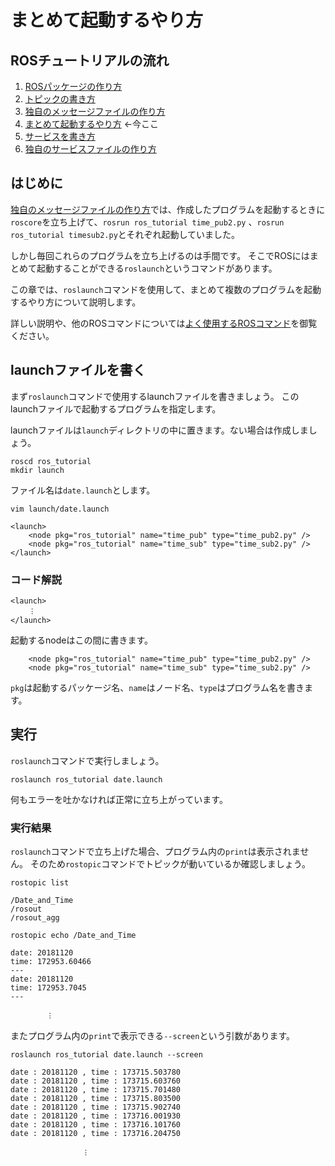 # まとめて起動するやり方

## ROSチュートリアルの流れ

1. [ROSパッケージの作り方](how_to_create_pkg.md)
2. [トピックの書き方](how_to_write_topic.md)
3. [独自のメッセージファイルの作り方](how_to_create_msg.md)
4. [まとめて起動するやり方](how_to_use_launch.md) ←今ここ
5. [サービスを書き方](how_to_write_service.md)
6. [独自のサービスファイルの作り方](how_to_create_srv.md)

## はじめに

[独自のメッセージファイルの作り方](how_to_create_msg.md)では、作成したプログラムを起動するときに`roscore`を立ち上げて、`rosrun ros_tutorial time_pub2.py` 、`rosrun ros_tutorial timesub2.py`とそれぞれ起動していました。

しかし毎回これらのプログラムを立ち上げるのは手間です。 そこでROSにはまとめて起動することができる`roslaunch`というコマンドがあります。

この章では、`roslaunch`コマンドを使用して、まとめて複数のプログラムを起動するやり方について説明します。

詳しい説明や、他のROSコマンドについては[よく使用するROSコマンド](appendix/ros_comand.md)を御覧ください。

## launchファイルを書く

まず`roslaunch`コマンドで使用するlaunchファイルを書きましょう。 このlaunchファイルで起動するプログラムを指定します。

launchファイルは`launch`ディレクトリの中に置きます。ない場合は作成しましょう。

```text
roscd ros_tutorial
mkdir launch
```

ファイル名は`date.launch`とします。

```text
vim launch/date.launch
```

```text
<launch>
    <node pkg="ros_tutorial" name="time_pub" type="time_pub2.py" />
    <node pkg="ros_tutorial" name="time_sub" type="time_sub2.py" />
</launch>
```

### コード解説

```text
<launch>
    ︙
</launch>
```

起動するnodeはこの間に書きます。

```text
    <node pkg="ros_tutorial" name="time_pub" type="time_pub2.py" />
    <node pkg="ros_tutorial" name="time_sub" type="time_sub2.py" />
```

`pkg`は起動するパッケージ名、`name`はノード名、`type`はプログラム名を書きます。

## 実行

`roslaunch`コマンドで実行しましょう。

```text
roslaunch ros_tutorial date.launch
```

何もエラーを吐かなければ正常に立ち上がっています。

### 実行結果

`roslaunch`コマンドで立ち上げた場合、プログラム内の`print`は表示されません。 そのため`rostopic`コマンドでトピックが動いているか確認しましょう。

```text
rostopic list
```

```text
/Date_and_Time
/rosout
/rosout_agg
```

```text
rostopic echo /Date_and_Time
```

```text
date: 20181120
time: 172953.60466
---
date: 20181120
time: 172953.7045
---

        ︙
```

またプログラム内の`print`で表示できる`--screen`という引数があります。

```text
roslaunch ros_tutorial date.launch --screen
```

```text
date : 20181120 , time : 173715.503780
date : 20181120 , time : 173715.603760
date : 20181120 , time : 173715.701480
date : 20181120 , time : 173715.803500
date : 20181120 , time : 173715.902740
date : 20181120 , time : 173716.001930
date : 20181120 , time : 173716.101760
date : 20181120 , time : 173716.204750

                ︙
```

